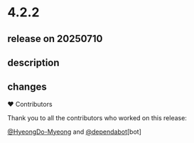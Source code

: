 # 4.2.2

## release on 20250710

## description

## changes

❤️ Contributors

Thank you to all the contributors who worked on this release:

<a class="user-mention notranslate" data-hovercard-type="user" data-hovercard-url="/users/HyeongDo-Myeong/hovercard" data-octo-click="hovercard-link-click" data-octo-dimensions="link_type:self" href="https://github.com/HyeongDo-Myeong">@HyeongDo-Myeong</a> and <a class="user-mention notranslate" data-hovercard-type="organization" data-hovercard-url="/orgs/dependabot/hovercard" data-octo-click="hovercard-link-click" data-octo-dimensions="link_type:self" href="https://github.com/dependabot">@dependabot</a>[bot]

